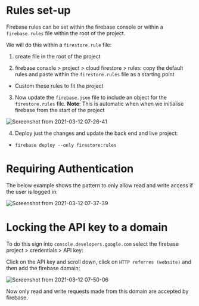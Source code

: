 # Rules set-up

Firebase rules can be set within the firebase console or within a `firebase.rules` file within the root of the project.

We will do this within a `firestore.rule` file:

1. create file in the root of the project

2. firebase console > project > cloud firestore > rules: copy the default rules and paste within the `firestore.rules` file as a starting point

- Custom these rules to fit the project

3. Now update the `firebase.json` file to include an object for the `firestore.rules` file.  **Note**: This is automatic when when we initialise firebase from the start of the project

![Screenshot from 2021-03-12 07-26-41](https://user-images.githubusercontent.com/73107656/110906791-5d199e80-8304-11eb-9fe2-3019576fc6de.png)

4. Deploy just the changes and update the back end and live project:

- `firebase deploy --only firestore:rules`


# Requiring Authentication

The below example shows the pattern to only allow read and write access if the user is logged in:

![Screenshot from 2021-03-12 07-37-39](https://user-images.githubusercontent.com/73107656/110907806-d8c81b00-8305-11eb-85f3-8fb16658e510.png)


# Locking the API key to a domain

To do this sign into `console.developers.google.com` select the firebase project > credentials > API key:

Click on the API key and scroll down, click on `HTTP referres (website)` and then add the firebase domain:

![Screenshot from 2021-03-12 07-50-06](https://user-images.githubusercontent.com/73107656/110909094-956eac00-8307-11eb-812a-e29100a4c325.png)

Now only read and write requests made from this domain are accepted by firebase.